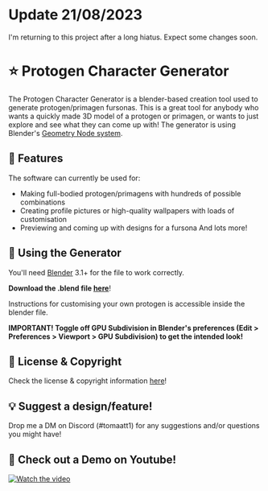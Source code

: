 # Update 21/08/2023

I'm returning to this project after a long hiatus. Expect some changes soon.

# ⭐ Protogen Character Generator

The Protogen Character Generator is a blender-based creation tool used to generate protogen/primagen fursonas. This is a great tool for anybody who wants a quickly made 3D model of a protogen or primagen, or wants to just explore and see what they can come up with! 
The generator is using Blender's [Geometry Node system](https://docs.blender.org/manual/en/latest/modeling/geometry_nodes/index.html). 

## 🎨 Features

The software can currently be used for:
* Making full-bodied protogen/primagens with hundreds of possible combinations
* Creating profile pictures or high-quality wallpapers with loads of customisation
* Previewing and coming up with designs for a fursona
And lots more!

## 📝 Using the Generator

You'll need [Blender](https://www.blender.org/download/) 3.1+ for the file to work correctly.

**Download the .blend file [here](https://github.com/illegal-ferret/protogen-generator/raw/main/generator/proto_generator.blend)**!

Instructions for customising your own protogen is accessible inside the blender file.

**IMPORTANT! Toggle off GPU Subdivision in Blender's preferences (Edit > Preferences > Viewport > GPU Subdivision) to get the intended look!**

## 📖 License & Copyright

Check the license & copyright information [here](https://github.com/illegal-ferret/protogen-generator/wiki/License-&-Copyright)!

## 💡 Suggest a design/feature!

Drop me a DM on Discord (#tomaatt1) for any suggestions and/or questions you might have!

## 🎥 Check out a Demo on Youtube!

[![Watch the video](https://user-images.githubusercontent.com/103080015/162720390-23ac4f71-b624-4a7f-9335-0c354e5b8c80.png)](https://www.youtube.com/watch?v=mVygr9d72pw)

